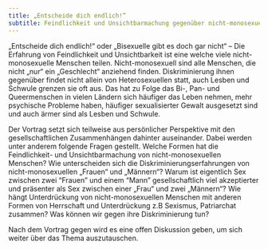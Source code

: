 ```yaml
---
title: „Entscheide dich endlich!”
subtitle: Feindlichkeit und Unsichtbarmachung gegenüber nicht-monosexuellen Menschen
---
```


„Entscheide dich endlich!“ oder „Bisexuelle gibt es doch gar nicht“ –
Die Erfahrung von Feindlichkeit und Unsichtbarkeit ist eine welche viele
nicht-monosexuelle Menschen teilen. Nicht-monosexuell sind alle
Menschen, die nicht „nur“ ein „Geschlecht“ anziehend finden.
Diskriminierung ihnen gegenüber findet nicht allein von Heterosexuellen
statt, auch Lesben und Schwule grenzen sie oft aus. Das hat zu Folge das
Bi-, Pan- und Queermenschen in vielen Ländern sich häufiger das Leben
nehmen, mehr psychische Probleme haben, häufiger sexualisierter Gewalt
ausgesetzt sind und auch ärmer sind als Lesben und Schwule.

Der Vortrag setzt sich teilweise aus persönlicher Perspektive mit den
gesellschaftlichen Zusammenhängen dahinter auseinander. Dabei werden
unter anderem folgende Fragen gestellt. Welche Formen hat die
Feindlichkeit- und Unsichtbarmachung von nicht-monosexuellen Menschen?
Wie unterscheiden sich die Diskriminierungserfahrungen von
nicht-monosexuellen „Frauen“ und „Männern“? Warum ist eigentlich Sex
zwischen zwei “Frauen” und einem “Mann” gesellschaftlich viel
akzeptierter und präsenter als Sex zwischen einer „Frau“ und zwei
„Männern“? Wie hängt Unterdrückung von nicht-monosexuellen Menschen
mit anderen Formen von Herrschaft und Unterdrückung z.B Sexismus,
Patriarchat zusammen? Was können wir gegen ihre Diskriminierung tun?

Nach dem Vortrag gegen wird es eine offen Diskussion geben, um sich
weiter über das Thema auszutauschen.
